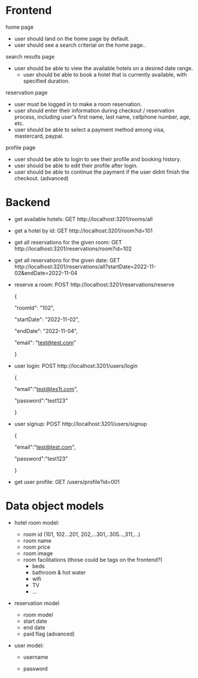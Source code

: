 # Frontend

home page

- user should land on the home page by default.
- user should see a search criterial on the home page..

search results page

- user should be able to view the available hotels on a desired date range.
  - user should be able to book a hotel that is currently available, with specified duration.  

reservation page

- user must be logged in to make a room reservation.
- user should enter their information during checkout / reservation process, including user's first name, last name, cellphone number, age, etc.
- user should be able to select a payment method among visa, mastercard, paypal. 

profile page

- user should be able to login to see their profile and booking history.
- user should be able to edit their profile after login.
- user should be able to continue the payment if the user didnt finish the checkout. (advanced)





# Backend

- get available hotels: GET http://localhost:3201/rooms/all

- get a hotel by id: GET http://localhost:3201/room?id=101

- get all reservations for the given room: GET http://localhost:3201/reservations/room?id=102

- get all reservations for the given date: GET http://localhost:3201/reservations/all?startDate=2022-11-02&endDate=2022-11-04

- reserve a room: POST http://localhost:3201/reservations/reserve

  {

    "roomId": "102",

    "startDate": "2022-11-02",

    "endDate": "2022-11-04",

    "email": "test@test.com"

  }

- user login: POST http://localhost:3201/users/login

  {

    "email":"test@tes1t.com",

    "password":"test123"

  }

- user signup: POST http://localhost:3201/users/signup

  {

    "email":"test@test.com",

    "password":"test123"

  }

- get user profile: GET /users/profile?id=001



# Data object models

- hotel room model:
  - room id (101, 102...201, 202,...301,..305...,311,...)
  - room name
  - room price
  - room image
  - room facilitations (those could be tags on the frontend?)
    - beds
    - bathroom & hot water
    - wifi
    - TV
    - ...
  
- reservation model
  - room model
  - start date
  - end date
  - paid flag (advanced)
  
- user model:
  - username
  
  - password
  
    